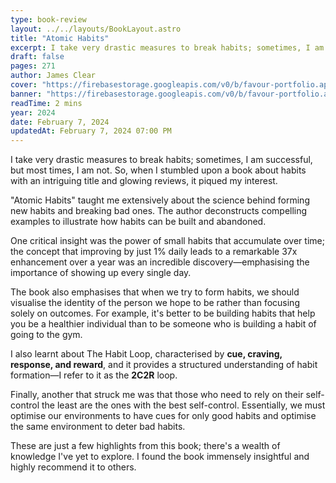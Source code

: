 ```yaml
---
type: book-review
layout: ../../layouts/BookLayout.astro
title: "Atomic Habits"
excerpt: I take very drastic measures to break habits; sometimes, I am successful, but most times, I am not. So, when I stumbled upon a book about habits with an intriguing title and glowing reviews, it piqued my interest.
draft: false
pages: 271
author: James Clear
cover: "https://firebasestorage.googleapis.com/v0/b/favour-portfolio.appspot.com/o/books%2Fatomic-habits-cover.webp?alt=media&token=0022950f-db2f-4b83-bd7d-674339435007"
banner: "https://firebasestorage.googleapis.com/v0/b/favour-portfolio.appspot.com/o/books%2Fatomic-habits-banner.webp?alt=media&token=683755f7-6d0a-434d-8e24-c1a279cdb4d9"
readTime: 2 mins
year: 2024
date: February 7, 2024
updatedAt: February 7, 2024 07:00 PM
---
```


I take very drastic measures to break habits; sometimes, I am successful, but most times, I am not. So, when I stumbled upon a book about habits with an intriguing title and glowing reviews, it piqued my interest.

"Atomic Habits" taught me extensively about the science behind forming new habits and breaking bad ones. The author deconstructs compelling examples to illustrate how habits can be built and abandoned.

One critical insight was the power of small habits that accumulate over time; the concept that improving by just 1% daily leads to a remarkable 37x enhancement over a year was an incredible discovery—emphasising the importance of showing up every single day.

The book also emphasises that when we try to form habits, we should visualise the identity of the person we hope to be rather than focusing solely on outcomes. For example, it's better to be building habits that help you be a healthier individual than to be someone who is building a habit of going to the gym.

I also learnt about The Habit Loop, characterised by **cue, craving, response, and reward**, and it provides a structured understanding of habit formation—I refer to it as the **2C2R** loop.

Finally, another that struck me was that those who need to rely on their self-control the least are the ones with the best self-control. Essentially, we must optimise our environments to have cues for only good habits and optimise the same environment to deter bad habits.

These are just a few highlights from this book; there's a wealth of knowledge I've yet to explore. I found the book immensely insightful and highly recommend it to others.
